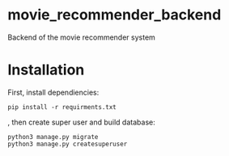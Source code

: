 # movie_recommender_backend
Backend of the movie recommender system

# Installation

First, install dependiencies: 

	pip install -r requirments.txt

, then create super user and build database:
	
	python3 manage.py migrate
	python3 manage.py createsuperuser